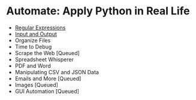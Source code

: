 # Automate: Apply Python in Real Life

- [Regular Expressions](./regular-expressions.md)
- [Input and Output](./input-output.md)
- Organize Files
- Time to Debug
- Scrape the Web [Queued]
- Spreadsheet Whisperer
- PDF and Word
- Manipulating CSV and JSON Data
- Emails and More [Queued]
- Images [Queued]
- GUI Automation [Queued]